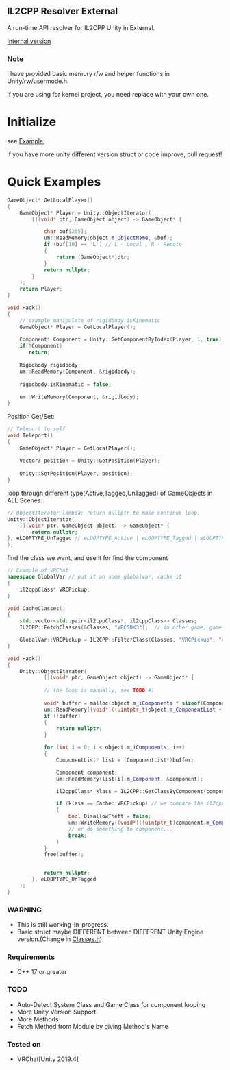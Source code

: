 ## IL2CPP Resolver External
A run-time API resolver for IL2CPP Unity in External.

[Internal version](https://github.com/sneakyevilSK/IL2CPP_Resolver)

### Note
i have provided basic memory r/w and helper functions in Unity/rw/usermode.h.

if you are using for kernel project, you need replace with your own one.

# Initialize
see [Example](https://github.com/extremeblackliu/IL2CPP_Resolver_External/blob/master/IL2CPP_Resolver_External/IL2CPP_Resolver_External.cpp);

if you have more unity different version struct or code improve, pull request!

# Quick Examples

```cpp
GameObject* GetLocalPlayer()
{
    GameObject* Player = Unity::ObjectIterator(
        [](void* ptr, GameObject object) -> GameObject* {

            char buf[255];
            um::ReadMemory(object.m_ObjectName, &buf);
            if (buf[10] == 'L') // L - Local , R - Remote
            {
                return (GameObject*)ptr;
            }
            return nullptr;
        }
    );
    return Player;
}

void Hack()
{
    // example manipulate of rigidbody.isKinematic
    GameObject* Player = GetLocalPlayer();
    
    Component* Component = Unity::GetComponentByIndex(Player, 1, true);
    if(!Component)
       return;
    
    Rigidbody rigidbody;
    um::ReadMemory(Component, &rigidbody);
    
    rigidbody.isKinematic = false;
    
    um::WriteMemory(Component, &rigidbody);
}
```

Position Get/Set:
```cpp
// Teleport to self
void Teleport()
{
    GameObject* Player = GetLocalPlayer();
    
    Vector3 position = Unity::GetPosition(Player);
   
    Unity::SetPosition(Player, position); 
}

```

loop through different type(Active,Tagged,UnTagged) of GameObjects in ALL Scenes:
```cpp
// ObjectIterator lambda: return nullptr to make continue loop.
Unity::ObjectIterator(
    [](void* ptr, GameObject object) -> GameObject* {
        return nullptr;
}, eLOOPTYPE_UnTagged // eLOOPTYPE_Active | eLOOPTYPE_Tagged | eLOOPTYPE_UnTagged
);
```

find the class we want, and use it for find the component
```cpp
// Example of VRChat
namespace GlobalVar // put it on some globalvar, cache it
{
    il2cppClass* VRCPickup;
}

void CacheClasses()
{
    std::vector<std::pair<il2cppClass*, il2cppClass>> Classes;
    IL2CPP::FetchClasses(&Classes, "VRCSDK3");  // in other game, game classes are mostly in Assembly-CSharp.dll

    GlobalVar::VRCPickup = IL2CPP::FilterClass(Classes, "VRCPickup", "VRC.SDK3.Components");
}

void Hack()
{
    Unity::ObjectIterator(
            [](void* ptr, GameObject object) -> GameObject* {
               
            // the loop is manually, see TODO #1
                    
            void* buffer = malloc(object.m_iComponents * sizeof(ComponentList));
            um::ReadMemory((void*)((uintptr_t)object.m_ComponentList + 8), buffer, object.m_iComponents * sizeof(ComponentList));
            if (!buffer)
            {
                return nullptr;
            }

            for (int i = 0; i < object.m_iComponents; i++)
            {
                ComponentList* list = (ComponentList*)buffer;

                Component component;
                um::ReadMemory(list[i].m_Component, &component);

                il2cppClass* klass = IL2CPP::GetClassByComponent(component.m_Component, false);

                if (klass == Cache::VRCPickup) // we compare the il2cppClass Pointer, it will be same
                {
                    bool DisallowTheft = false;
                    um::WriteMemory((void*)((uintptr_t)component.m_Component + 0x1C), &DisallowTheft); // use component.m_Component because its game class
                    // or do something to component...
                    break;
                }
            }
            free(buffer);


            return nullptr;
        }, eLOOPTYPE_UnTagged
    );
}
```

### WARNING
* This is still working-in-progress.
* Basic struct maybe DIFFERENT between DIFFERENT Unity Engine version.(Change in [Classes.h](https://github.com/extremeblackliu/IL2CPP_Resolver_External/blob/master/IL2CPP_Resolver_External/Unity/Classes/Classes.h))

### Requirements
* C++ 17 or greater

### TODO
* Auto-Detect System Class and Game Class for component looping
* More Unity Version Support
* More Methods
* Fetch Method from Module by giving Method's Name

### Tested on
* VRChat[Unity 2019.4]
